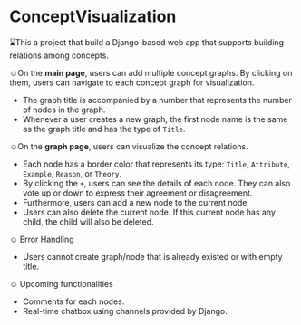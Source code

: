 # ConceptVisualization

⌛This a project that build a Django-based web app that supports building relations among concepts.

☺️On the **main page**, users can add multiple concept graphs. By clicking on them, users can navigate to each concept graph for visualization.
  -  The graph title is accompanied by a number that represents the number of nodes in the graph.
  -  Whenever a user creates a new graph, the first node name is the same as the graph title and has the type of ``Title``.

☺️On the **graph page**, users can visualize the concept relations. 
  -  Each node has a border color that represents its type: ``Title``, ``Attribute``, ``Example``, ``Reason``, or ``Theory``.
  -  By clicking the ``+``, users can see the details of each node. They can also vote up or down to express their agreement or disagreement.
  -  Furthermore, users can add a new node to the current node.
  -  Users can also delete the current node. If this current node has any child, the child will also be deleted.
 
☺️ Error Handling
  - Users cannot create graph/node that is already existed or with empty title.

☺️ Upcoming functionalities
  -  Comments for each nodes.
  -  Real-time chatbox using channels provided by Django.
